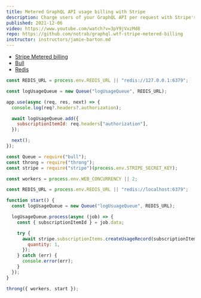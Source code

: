 ```yaml
---
title: Metered GraphQL API usage billing with Stripe
description: Charge users of your GraphQL API per request with Stripe's metered billing.
published: 2021-12-06
video: https://www.youtube.com/watch?v=3pY9jVxzMd8
repo: https://github.com/notrab/graphql.wtf-stripe-metered-billing
instructor: instructors/jamie-barton.md
---
```


- [Stripe Metered billing](https://stripe.com/docs/billing/subscriptions/metered-billing)
- [Bull](https://www.npmjs.com/package/bull)
- [Redis](https://redis.io)

```js
const REDIS_URL = process.env.REDIS_URL || "redis://127.0.0.1:6379";

const logUsageQueue = new Queue("logUsageQueue", REDIS_URL);

app.use(async (req, res, next) => {
  console.log(req?.headers?.authorization);

  await logUsageQueue.add({
    subscriptionItemId: req.headers["authorization"],
  });

  next();
});
```

```js
const Queue = require("bull");
const throng = require("throng");
const stripe = require("stripe")(process.env.STRIPE_SECRET_KEY);

const workers = process.env.WEB_CONCURRENCY || 2;

const REDIS_URL = process.env.REDIS_URL || "redis://localhost:6379";

function start() {
  const logUsageQueue = new Queue("logUsuageQueue", REDIS_URL);

  logUsageQueue.process(async (job) => {
    const { subscriptionItemId } = job.data;

    try {
      await stripe.subscriptionItems.createUsageRecord(subscriptionItemId, {
        quantity: 1,
      });
    } catch (err) {
      console.error(err);
    }
  });
}

throng({ workers, start });
```
